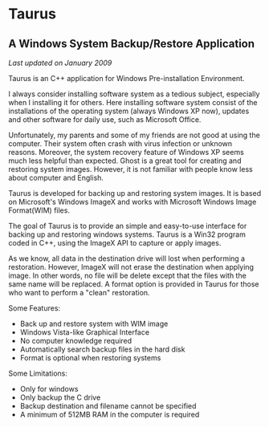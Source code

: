 
# Taurus
## A Windows System Backup/Restore Application
*Last updated on January 2009*

Taurus is an C++ application for Windows Pre-installation Environment.

I always consider installing software system as a tedious subject, especially when I installing it for others. Here installing software system consist of the installations of the operating system (always Windows XP now), updates and other software for daily use, such as Microsoft Office.

Unfortunately, my parents and some of my friends are not good at using the computer. Their system often crash with virus infection or unknown reasons. Moreover, the system recovery feature of Windows XP seems much less helpful than expected. Ghost is a great tool for creating and restoring system images. However, it is not familiar with people know less about computer and English.

Taurus is developed for backing up and restoring system images. It is based on Microsoft's Windows ImageX and works with Microsoft Windows Image Format(WIM) files.

The goal of Taurus is to provide an simple and easy-to-use interface for backing up and restoring windows systems. Taurus is a Win32 program coded in C++, using the ImageX API to capture or apply images.

As we know, all data in the destination drive will lost when performing a restoration. However, ImageX will not erase the destination when applying image. In other words, no file will be delete except that the files with the same name will be replaced. A format option is provided in Taurus for those who want to perform a "clean" restoration.

Some Features:

* Back up and restore system with WIM image
* Windows Vista-like Graphical Interface
* No computer knowledge required
* Automatically search backup files in the hard disk
* Format is optional when restoring systems

Some Limitations:

* Only for windows
* Only backup the C drive
* Backup destination and filename cannot be specified
* A minimum of 512MB RAM in the computer is required